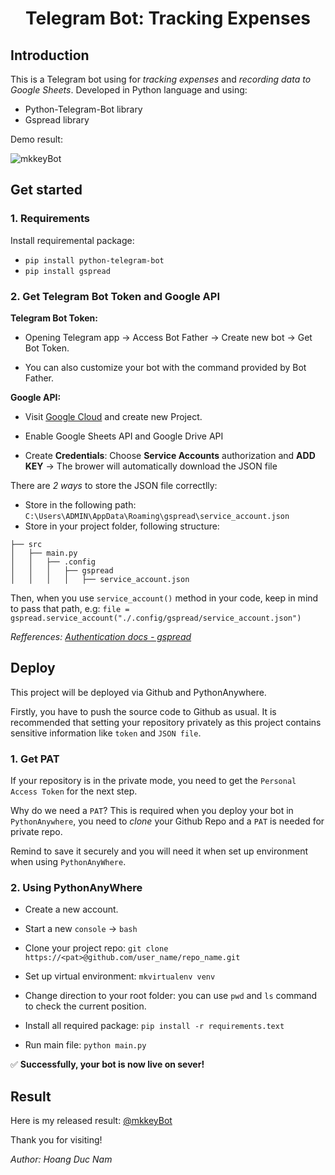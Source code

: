 <p align="center">
 <h1 align="center">Telegram Bot: Tracking Expenses</h1>
</p>

## Introduction
This is a Telegram bot using for *tracking expenses* and *recording data to Google Sheets*. 
Developed in Python language and using:
* Python-Telegram-Bot library
* Gspread library

Demo result:

![mkkeyBot](./assets/result.gif "Tracking Expenses Bot")

## Get started

### 1. Requirements
Install requiremental package:
* `pip install python-telegram-bot`
* `pip install gspread`

### 2. Get Telegram Bot Token and Google API
**Telegram Bot Token:**

* <p>Opening Telegram app &#8594; Access Bot Father &#8594; Create new bot &#8594; Get Bot Token.</p>
* <p>You can also customize your bot with the command provided by Bot Father.</p>

**Google API:**
* <p>Visit <a href="https://console.cloud.google.com/">Google Cloud</a> and create new Project.</p>
* <p>Enable Google Sheets API and Google Drive API</p>
* <p>Create <b>Credentials</b>: Choose <b>Service Accounts</b> authorization and <b>ADD KEY</b> &#8594 The brower will automatically download the JSON file</p>
<p>There are <i>2 ways</i> to store the JSON file correctlly:</p>

* Store in the following path: `C:\Users\ADMIN\AppData\Roaming\gspread\service_account.json`
* Store in your project folder, following structure:
```
├── src
│   ├── main.py
│   │   ├── .config
│   │   │   ├── gspread
│   │   │   │   ├── service_account.json
```
Then, when you use `service_account()` method in your code, keep in mind to pass that path, e.g: `file = gspread.service_account("./.config/gspread/service_account.json")`

<p><i>Refferences: <a href="https://docs.gspread.org/en/latest/api/auth.html#gspread.auth.authorize">Authentication docs - gspread</a></i></p>


## Deploy

<p>This project will be deployed via Github and PythonAnywhere.</p>

<p>Firstly, you have to push the source code to Github as usual. It is recommended that setting your repository privately as this project contains sensitive information like <code>token</code> and <code>JSON file</code>.</p>

### 1. Get PAT
If your repository is in the private mode, you need to get the `Personal Access Token` for the next step.

Why do we need a `PAT`? This is required when you deploy your bot in `PythonAnywhere`, you need to *clone* your Github Repo and a `PAT` is needed for private repo.

Remind to save it securely and you will need it when set up environment when using `PythonAnyWhere`.

### 2. Using PythonAnyWhere
* Create a new account.
* <p>Start a new <code>console</code> &#8594; <code>bash</code></p>
* Clone your project repo: `git clone https://<pat>@github.com/user_name/repo_name.git`
* <p>Set up virtual environment: <code>mkvirtualenv venv</code></p>
* Change direction to your root folder: you can use `pwd` and `ls` command to check the current position.
* <p>Install all required package: <code>pip install -r requirements.text</code></p>
* <p>Run main file: <code>python main.py</code></p>

<p>&#9989; <b>Successfully, your bot is now live on sever!</b></p>


## Result

<p>Here is my released result: <a href="https://t.me/mkkeyBot">@mkkeyBot</a></p>

Thank you for visiting!

*Author: Hoang Duc Nam*
